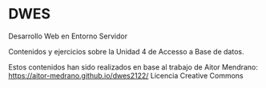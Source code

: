 # DWES
Desarrollo Web en Entorno Servidor

Contenidos y ejercicios sobre la Unidad 4 de Accesso a Base de datos.

Estos contenidos han sido realizados en base al trabajo de Aitor Mendrano:
https://aitor-medrano.github.io/dwes2122/
Licencia Creative Commons

